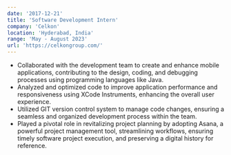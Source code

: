 ```yaml
---
date: '2017-12-21'
title: 'Software Development Intern'
company: 'Celkon'
location: 'Hyderabad, India'
range: 'May - August 2023'
url: 'https://celkongroup.com/'
---
```


- Collaborated with the development team to create and enhance mobile applications, contributing to the design, coding, and debugging processes using programming languages like Java.   
- Analyzed and optimized code to improve application performance and responsiveness using XCode Instruments, enhancing the overall user experience.   
- Utilized GIT version control system to manage code changes, ensuring a seamless and organized development process within the team.   
- Played a pivotal role in revitalizing project planning by adopting Asana, a powerful project management tool, streamlining workflows, ensuring timely software project execution, and preserving a digital history for reference.   
